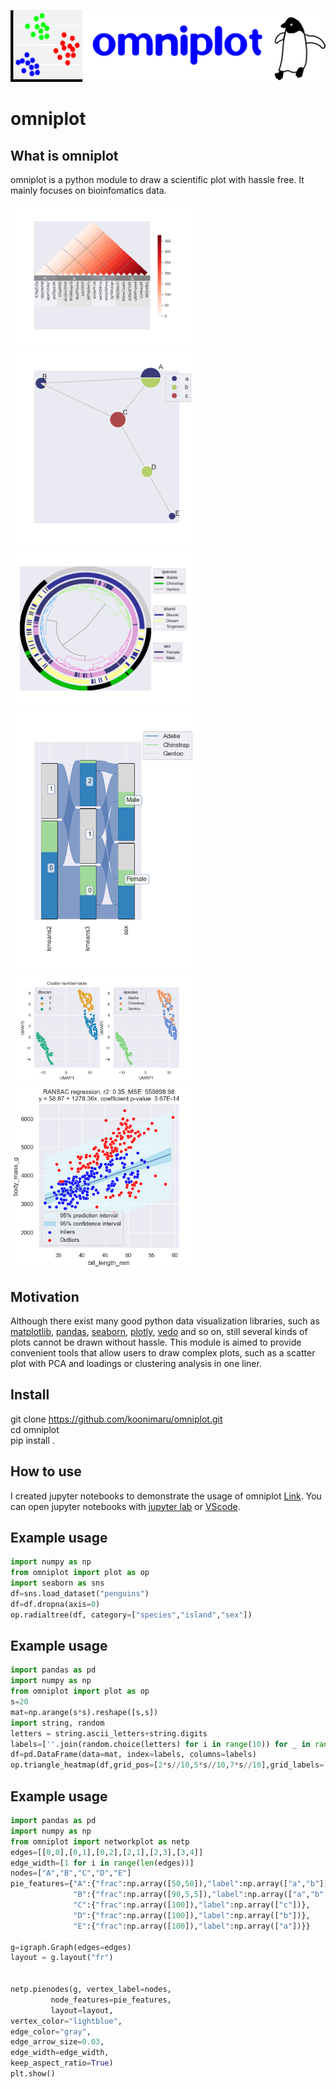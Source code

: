 ![omniplot logo][logo-image]

# omniplot

## What is omniplot

omniplot is a python module to draw a scientific plot with hassle free. It mainly focuses on bioinfomatics data.

<img src="images/example.png" width="300"/> <img src="images/example2.png" width="300"/> <br>
<img src="images/example3.png" width="300"/> <img src="images/example7.png" width="300"/> <br>
<img src="images/example5.png" width="300"/> <img src="images/example6.png" width="300"/> <br>
## Motivation
Although there exist many good python data visualization libraries, such as 
[matplotlib](https://matplotlib.org/), 
[pandas](https://pandas.pydata.org/), 
[seaborn](https://seaborn.pydata.org/), 
[plotly](https://plotly.com/), 
[vedo](https://vedo.embl.es/) and so on,
still several kinds of plots cannot be drawn without hassle. This module is aimed to provide convenient 
tools that allow users to draw complex plots, such as a scatter plot with PCA and loadings or clustering analysis in one liner.

## Install

git clone https://github.com/koonimaru/omniplot.git <br>
cd omniplot <br>
pip install .

## How to use
I created jupyter notebooks to demonstrate the usage of omniplot [Link](https://github.com/koonimaru/omniplot/tree/main/ipynb).
You can open jupyter notebooks with [jupyter lab](https://jupyterlab.readthedocs.io/en/stable/) or [VScode](https://code.visualstudio.com/).

## Example usage
```python
import numpy as np
from omniplot import plot as op
import seaborn as sns
df=sns.load_dataset("penguins")
df=df.dropna(axis=0)
op.radialtree(df, category=["species","island","sex"])

```
## Example usage
```python
import pandas as pd
import numpy as np
from omniplot import plot as op
s=20
mat=np.arange(s*s).reshape([s,s])
import string, random
letters = string.ascii_letters+string.digits
labels=[''.join(random.choice(letters) for i in range(10)) for _ in range(s)]
df=pd.DataFrame(data=mat, index=labels, columns=labels)
op.triangle_heatmap(df,grid_pos=[2*s//10,5*s//10,7*s//10],grid_labels=["A","B","C","D"])

```
## Example usage
```python
import pandas as pd
import numpy as np
from omniplot import networkplot as netp
edges=[[0,0],[0,1],[0,2],[2,1],[2,3],[3,4]]
edge_width=[1 for i in range(len(edges))]
nodes=["A","B","C","D","E"]
pie_features={"A":{"frac":np.array([50,50]),"label":np.array(["a","b"])},
              "B":{"frac":np.array([90,5,5]),"label":np.array(["a","b","c"])},
              "C":{"frac":np.array([100]),"label":np.array(["c"])},
              "D":{"frac":np.array([100]),"label":np.array(["b"])},
              "E":{"frac":np.array([100]),"label":np.array(["a"])}}

g=igraph.Graph(edges=edges)
layout = g.layout("fr")


netp.pienodes(g, vertex_label=nodes,
         node_features=pie_features,
         layout=layout,
vertex_color="lightblue",
edge_color="gray",
edge_arrow_size=0.03,
edge_width=edge_width,
keep_aspect_ratio=True)
plt.show()

```

[logo-image]: images/logo.png
